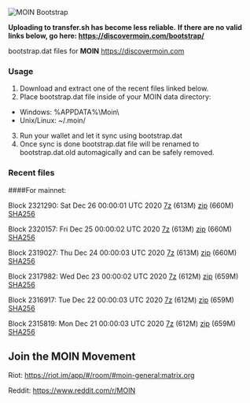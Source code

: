 ![MOIN Bootstrap](https://i.imgur.com/KjM1jMp.jpg)

**Uploading to transfer.sh has become less reliable.**
**If there are no valid links below, go here: https://discovermoin.com/bootstrap/**

bootstrap.dat files for **MOIN** https://discovermoin.com

### Usage

1. Download and extract one of the recent files linked below.
2. Place bootstrap.dat file inside of your MOIN data directory:
 - Windows: %APPDATA%\Moin\
 - Unix/Linux: ~/.moin/
3. Run your wallet and let it sync using bootstrap.dat
4. Once sync is done bootstrap.dat file will be renamed to bootstrap.dat.old automagically and can be safely removed.


### Recent files

####For mainnet:

Block 2321290: Sat Dec 26 00:00:01 UTC 2020 [7z]() (613M) [zip]() (660M) [SHA256]()

Block 2320157: Fri Dec 25 00:00:02 UTC 2020 [7z]() (613M) [zip]() (660M) [SHA256]()

Block 2319027: Thu Dec 24 00:00:03 UTC 2020 [7z]() (613M) [zip]() (660M) [SHA256]()

Block 2317982: Wed Dec 23 00:00:02 UTC 2020 [7z]() (612M) [zip]() (659M) [SHA256]()

Block 2316917: Tue Dec 22 00:00:03 UTC 2020 [7z]() (612M) [zip]() (659M) [SHA256]()

Block 2315819: Mon Dec 21 00:00:03 UTC 2020 [7z]() (612M) [zip]() (659M) [SHA256]()

## Join the MOIN Movement

Riot: https://riot.im/app/#/room/#moin-general:matrix.org

Reddit: https://www.reddit.com/r/MOIN
